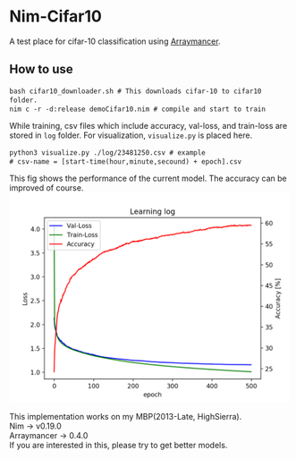 # Nim-Cifar10

A test place for cifar-10 classification using [Arraymancer](https://github.com/mratsim/Arraymancer).

## How to use   
```
bash cifar10_downloader.sh # This downloads cifar-10 to cifar10 folder.
nim c -r -d:release demoCifar10.nim # compile and start to train
```

While training, csv files which include accuracy, val-loss, and train-loss are stored in ``` log ``` folder. For visualization, ``` visualize.py ``` is placed here.   
```
python3 visualize.py ./log/23481250.csv # example
# csv-name = [start-time(hour,minute,secound) + epoch].csv
```
This fig shows the performance of the current model. The accuracy can be improved of course.
<img src="https://github.com/cashiwamochi/nim_dl/blob/master/img/fig.png" width="500">

This implementation works on my MBP(2013-Late, HighSierra).   
Nim -> v0.19.0   
Arraymancer -> 0.4.0   
If you are interested in this, please try to get better models.
